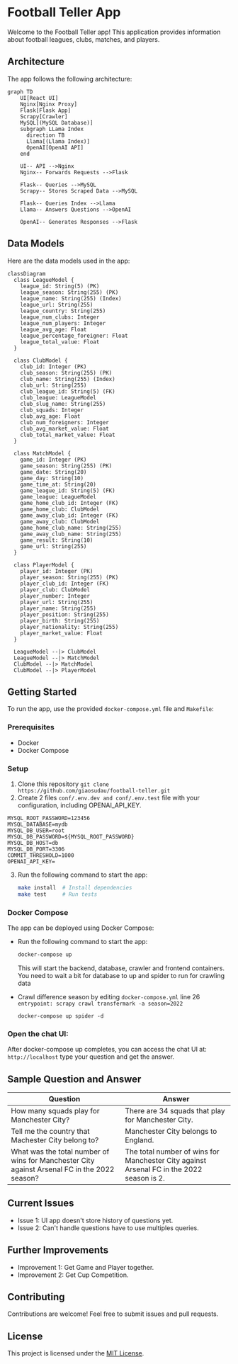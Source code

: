 # Football Teller App

Welcome to the Football Teller app! This application provides information about football leagues, clubs, matches, and players.

## Architecture

The app follows the following architecture:

```mermaid
graph TD
    UI[React UI]
    Nginx[Nginx Proxy]
    Flask[Flask App]
    Scrapy[Crawler]
    MySQL[(MySQL Database)]
    subgraph LLama Index
      direction TB
      Llama[(Llama Index)]
      OpenAI[OpenAI API]
    end

    UI-- API -->Nginx
    Nginx-- Forwards Requests -->Flask

    Flask-- Queries -->MySQL
    Scrapy-- Stores Scraped Data -->MySQL

    Flask-- Queries Index -->Llama
    Llama-- Answers Questions -->OpenAI

    OpenAI-- Generates Responses -->Flask
```

## Data Models

Here are the data models used in the app:

```mermaid
classDiagram
  class LeagueModel {
    league_id: String(5) (PK)
    league_season: String(255) (PK)
    league_name: String(255) (Index)
    league_url: String(255)
    league_country: String(255)
    league_num_clubs: Integer
    league_num_players: Integer
    league_avg_age: Float
    league_percentage_foreigner: Float
    league_total_value: Float
  }

  class ClubModel {
    club_id: Integer (PK)
    club_season: String(255) (PK)
    club_name: String(255) (Index)
    club_url: String(255)
    club_league_id: String(5) (FK)
    club_league: LeagueModel
    club_slug_name: String(255)
    club_squads: Integer
    club_avg_age: Float
    club_num_foreigners: Integer
    club_avg_market_value: Float
    club_total_market_value: Float
  }

  class MatchModel {
    game_id: Integer (PK)
    game_season: String(255) (PK)
    game_date: String(20)
    game_day: String(10)
    game_time_at: String(20)
    game_league_id: String(5) (FK)
    game_league: LeagueModel
    game_home_club_id: Integer (FK)
    game_home_club: ClubModel
    game_away_club_id: Integer (FK)
    game_away_club: ClubModel
    game_home_club_name: String(255)
    game_away_club_name: String(255)
    game_result: String(10)
    game_url: String(255)
  }

  class PlayerModel {
    player_id: Integer (PK)
    player_season: String(255) (PK)
    player_club_id: Integer (FK)
    player_club: ClubModel
    player_number: Integer
    player_url: String(255)
    player_name: String(255)
    player_position: String(255)
    player_birth: String(255)
    player_nationality: String(255)
    player_market_value: Float
  }

  LeagueModel --|> ClubModel
  LeagueModel --|> MatchModel
  ClubModel --|> MatchModel
  ClubModel --|> PlayerModel
```

## Getting Started

To run the app, use the provided `docker-compose.yml` file and `Makefile`:

### Prerequisites

- Docker
- Docker Compose

### Setup

1. Clone this repository `git clone https://github.com/giaosudau/football-teller.git`
2. Create 2 files `conf/.env.dev and conf/.env.test` file with your configuration, including OPENAI_API_KEY.
```commandline
MYSQL_ROOT_PASSWORD=123456
MYSQL_DATABASE=mydb
MYSQL_DB_USER=root
MYSQL_DB_PASSWORD=${MYSQL_ROOT_PASSWORD}
MYSQL_DB_HOST=db
MYSQL_DB_PORT=3306
COMMIT_THRESHOLD=1000
OPENAI_API_KEY=
```
3. Run the following command to start the app:

   ```sh
   make install  # Install dependencies
   make test     # Run tests
   ```

### Docker Compose

The app can be deployed using Docker Compose:


- Run the following command to start the app:

   ```sh
   docker-compose up
   ```
   This will start the backend, database, crawler and frontend containers.
   You need to wait a bit for database to up and spider to run for crawling data

- Crawl difference season by editing `docker-compose.yml` line 26 `entrypoint: scrapy crawl transfermark -a season=2022`
    ```shell
    docker-compose up spider -d 
    ```
### **Open the chat UI:**
   After docker-compose up completes, you can access the chat UI at: `http://localhost` type your question and get the answer.


## Sample Question and Answer

| Question | Answer |
|-|-|  
| How many squads play for Manchester City? | There are 34 squads that play for Manchester City. |
| Tell me the country that Machester City belong to? | Manchester City belongs to England. |
| What was the total number of wins for Manchester City against Arsenal FC in the 2022 season? | The total number of wins for Manchester City against Arsenal FC in the 2022 season is 2. |


## Current Issues
- Issue 1: UI app doesn't store history of questions yet.
- Issue 2: Can't handle questions have to use multiples queries.

## Further Improvements
- Improvement 1: Get Game and Player together.
- Improvement 2: Get Cup Competition.

## Contributing

Contributions are welcome! Feel free to submit issues and pull requests.

## License

This project is licensed under the [MIT License](LICENSE).
